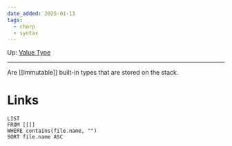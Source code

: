 ```yaml
---
date_added: 2025-01-13
tags:
  - charp
  - syntax
---
```

Up: [Value Type](Value%20Type.md)
___
 Are [[Immutable]] built-in types that are stored on the stack.
# Links
```dataview
LIST
FROM [[]]
WHERE contains(file.name, "")
SORT file.name ASC
```
